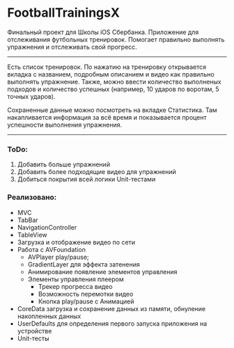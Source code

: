 FootballTrainingsX
===
Финальный проект для Школы iOS Сбербанка. Приложение для отслеживания футбольных тренировок. Помогает правильно выполнять упражнения и отслеживать свой прогресс.
***
Есть список тренировок. По нажатию на тренировку открывается вкладка с названием, подробным описанием и видео как правильно выполнять упражнение. Также, можно ввести количество выполненых подходов и количество успешных (например, 10 ударов по воротам, 5 точных ударов). 

Сохраненные данные можно посмотреть на вкладке Статистика. Там накапливается информация за всё время и показывается процент успешности выполнения упражнения.
***
### ToDo: 
1. Добавить больше упражнений
2. Добавить более подходящие видео для упражнений
3. Добиться покрытия всей логики Unit-тестами

### Реализовано:
* MVC
* TabBar
* NavigationController
* TableView
* Загрузка и отображение видео по сети
* Работа с AVFoundation
    * AVPlayer play/pause; 
    * GradientLayer для эффекта затенения
    * Анимирование появление элементов управления
    * Элементы управления плеером
        * Трекер прогресса видео
        * Возможность перемотки видео
        * Кнопка play/pause c Анимацией
* CoreData загрузка и сохранение данных из памяти, обнуление накопленных данных
* UserDefaults для определения первого запуска приложения на устройстве
* Unit-тесты
